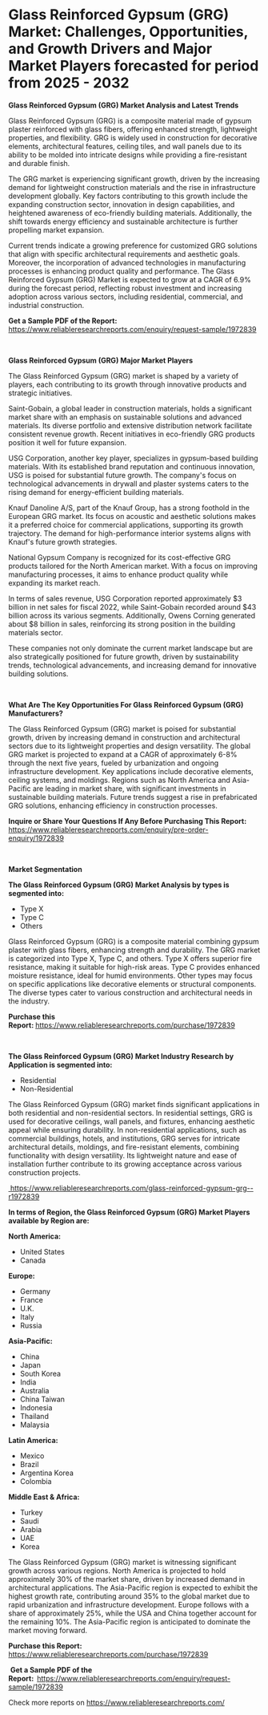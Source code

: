 <p><h1>Glass Reinforced Gypsum (GRG) Market: Challenges, Opportunities, and Growth Drivers and Major Market Players forecasted for period from 2025 - 2032</h1></p><p><strong>Glass Reinforced Gypsum (GRG) Market Analysis and Latest Trends</strong></p>
<p><p>Glass Reinforced Gypsum (GRG) is a composite material made of gypsum plaster reinforced with glass fibers, offering enhanced strength, lightweight properties, and flexibility. GRG is widely used in construction for decorative elements, architectural features, ceiling tiles, and wall panels due to its ability to be molded into intricate designs while providing a fire-resistant and durable finish.</p><p>The GRG market is experiencing significant growth, driven by the increasing demand for lightweight construction materials and the rise in infrastructure development globally. Key factors contributing to this growth include the expanding construction sector, innovation in design capabilities, and heightened awareness of eco-friendly building materials. Additionally, the shift towards energy efficiency and sustainable architecture is further propelling market expansion.</p><p>Current trends indicate a growing preference for customized GRG solutions that align with specific architectural requirements and aesthetic goals. Moreover, the incorporation of advanced technologies in manufacturing processes is enhancing product quality and performance. The Glass Reinforced Gypsum (GRG) Market is expected to grow at a CAGR of 6.9% during the forecast period, reflecting robust investment and increasing adoption across various sectors, including residential, commercial, and industrial construction.</p></p>
<p><strong>Get a Sample PDF of the Report:&nbsp;</strong> <a href="https://www.reliableresearchreports.com/enquiry/request-sample/1972839?utm_campaign=3057&utm_medium=2&utm_source=Github&utm_content=ia&utm_term=03042025&utm_id=glass-reinforced-gypsum-grg">https://www.reliableresearchreports.com/enquiry/request-sample/1972839</a></p>
<p>&nbsp;</p>
<p><strong>Glass Reinforced Gypsum (GRG) Major Market Players</strong></p>
<p><p>The Glass Reinforced Gypsum (GRG) market is shaped by a variety of players, each contributing to its growth through innovative products and strategic initiatives. </p><p>Saint-Gobain, a global leader in construction materials, holds a significant market share with an emphasis on sustainable solutions and advanced materials. Its diverse portfolio and extensive distribution network facilitate consistent revenue growth. Recent initiatives in eco-friendly GRG products position it well for future expansion.</p><p>USG Corporation, another key player, specializes in gypsum-based building materials. With its established brand reputation and continuous innovation, USG is poised for substantial future growth. The company's focus on technological advancements in drywall and plaster systems caters to the rising demand for energy-efficient building materials.</p><p>Knauf Danoline A/S, part of the Knauf Group, has a strong foothold in the European GRG market. Its focus on acoustic and aesthetic solutions makes it a preferred choice for commercial applications, supporting its growth trajectory. The demand for high-performance interior systems aligns with Knauf's future growth strategies.</p><p>National Gypsum Company is recognized for its cost-effective GRG products tailored for the North American market. With a focus on improving manufacturing processes, it aims to enhance product quality while expanding its market reach.</p><p>In terms of sales revenue, USG Corporation reported approximately $3 billion in net sales for fiscal 2022, while Saint-Gobain recorded around $43 billion across its various segments. Additionally, Owens Corning generated about $8 billion in sales, reinforcing its strong position in the building materials sector. </p><p>These companies not only dominate the current market landscape but are also strategically positioned for future growth, driven by sustainability trends, technological advancements, and increasing demand for innovative building solutions.</p></p>
<p>&nbsp;</p>
<p><strong>What Are The Key Opportunities For Glass Reinforced Gypsum (GRG) Manufacturers?</strong></p>
<p><p>The Glass Reinforced Gypsum (GRG) market is poised for substantial growth, driven by increasing demand in construction and architectural sectors due to its lightweight properties and design versatility. The global GRG market is projected to expand at a CAGR of approximately 6-8% through the next five years, fueled by urbanization and ongoing infrastructure development. Key applications include decorative elements, ceiling systems, and moldings. Regions such as North America and Asia-Pacific are leading in market share, with significant investments in sustainable building materials. Future trends suggest a rise in prefabricated GRG solutions, enhancing efficiency in construction processes.</p></p>
<p><strong>Inquire or Share Your Questions If Any Before Purchasing This Report:</strong> <a href="https://www.reliableresearchreports.com/enquiry/pre-order-enquiry/1972839?utm_campaign=3057&utm_medium=2&utm_source=Github&utm_content=ia&utm_term=03042025&utm_id=glass-reinforced-gypsum-grg">https://www.reliableresearchreports.com/enquiry/pre-order-enquiry/1972839</a></p>
<p>&nbsp;</p>
<p><strong>Market Segmentation</strong></p>
<p><strong>The Glass Reinforced Gypsum (GRG) Market Analysis by types is segmented into:</strong></p>
<p><ul><li>Type X</li><li>Type C</li><li>Others</li></ul></p>
<p><p>Glass Reinforced Gypsum (GRG) is a composite material combining gypsum plaster with glass fibers, enhancing strength and durability. The GRG market is categorized into Type X, Type C, and others. Type X offers superior fire resistance, making it suitable for high-risk areas. Type C provides enhanced moisture resistance, ideal for humid environments. Other types may focus on specific applications like decorative elements or structural components. The diverse types cater to various construction and architectural needs in the industry.</p></p>
<p><strong>Purchase this Report:&nbsp;</strong><a href="https://www.reliableresearchreports.com/purchase/1972839?utm_campaign=3057&utm_medium=2&utm_source=Github&utm_content=ia&utm_term=03042025&utm_id=glass-reinforced-gypsum-grg">https://www.reliableresearchreports.com/purchase/1972839</a></p>
<p>&nbsp;</p>
<p><strong>The Glass Reinforced Gypsum (GRG) Market Industry Research by Application is segmented into:</strong></p>
<p><ul><li>Residential</li><li>Non-Residential</li></ul></p>
<p><p>The Glass Reinforced Gypsum (GRG) market finds significant applications in both residential and non-residential sectors. In residential settings, GRG is used for decorative ceilings, wall panels, and fixtures, enhancing aesthetic appeal while ensuring durability. In non-residential applications, such as commercial buildings, hotels, and institutions, GRG serves for intricate architectural details, moldings, and fire-resistant elements, combining functionality with design versatility. Its lightweight nature and ease of installation further contribute to its growing acceptance across various construction projects.</p></p>
<p><a href="https://www.reliableresearchreports.com/glass-reinforced-gypsum-grg--r1972839?utm_campaign=3057&utm_medium=2&utm_source=Github&utm_content=ia&utm_term=03042025&utm_id=glass-reinforced-gypsum-grg">&nbsp;https://www.reliableresearchreports.com/glass-reinforced-gypsum-grg--r1972839</a></p>
<p><strong>In terms of Region, the Glass Reinforced Gypsum (GRG) Market Players available by Region are:</strong></p>
<p>
    <p> <strong> North America: </strong>
        <ul>
            <li>United States</li>
            <li>Canada</li>
        </ul>
        </p> 
    <p> <strong> Europe: </strong>
        <ul>
            <li>Germany</li>
            <li>France</li>
            <li>U.K.</li>
            <li>Italy</li>
            <li>Russia</li>
        </ul>
        </p> 
    <p> <strong> Asia-Pacific: </strong>
        <ul>
            <li>China</li>
            <li>Japan</li>
            <li>South Korea</li>
            <li>India</li>
            <li>Australia</li>
            <li>China Taiwan</li>
            <li>Indonesia</li>
            <li>Thailand</li>
            <li>Malaysia</li>
        </ul>
        </p> 
    <p> <strong> Latin America: </strong>
        <ul>
            <li>Mexico</li>
            <li>Brazil</li>
            <li>Argentina Korea</li>
            <li>Colombia</li>
        </ul>
        </p> 
    <p> <strong> Middle East & Africa: </strong>
        <ul>
            <li>Turkey</li>
            <li>Saudi</li>
            <li>Arabia</li>
            <li>UAE</li>
            <li>Korea</li>
        </ul>
    </p>
    </p>
<p><p>The Glass Reinforced Gypsum (GRG) market is witnessing significant growth across various regions. North America is projected to hold approximately 30% of the market share, driven by increased demand in architectural applications. The Asia-Pacific region is expected to exhibit the highest growth rate, contributing around 35% to the global market due to rapid urbanization and infrastructure development. Europe follows with a share of approximately 25%, while the USA and China together account for the remaining 10%. The Asia-Pacific region is anticipated to dominate the market moving forward.</p></p>
<p><strong>Purchase this Report: </strong><a href="https://www.reliableresearchreports.com/purchase/1972839?utm_campaign=3057&utm_medium=2&utm_source=Github&utm_content=ia&utm_term=03042025&utm_id=glass-reinforced-gypsum-grg">https://www.reliableresearchreports.com/purchase/1972839</a></p>
<p>&nbsp;<strong>Get a Sample PDF of the Report:&nbsp;&nbsp;</strong><a href="https://www.reliableresearchreports.com/enquiry/request-sample/1972839?utm_campaign=3057&utm_medium=2&utm_source=Github&utm_content=ia&utm_term=03042025&utm_id=glass-reinforced-gypsum-grg">https://www.reliableresearchreports.com/enquiry/request-sample/1972839</a></p>
<p><strong></strong></p>
<p>Check more reports on <a href="https://www.reliableresearchreports.com/?utm_campaign=3057&utm_medium=2&utm_source=Github&utm_content=ia&utm_term=03042025&utm_id=glass-reinforced-gypsum-grg">https://www.reliableresearchreports.com/</a></p>